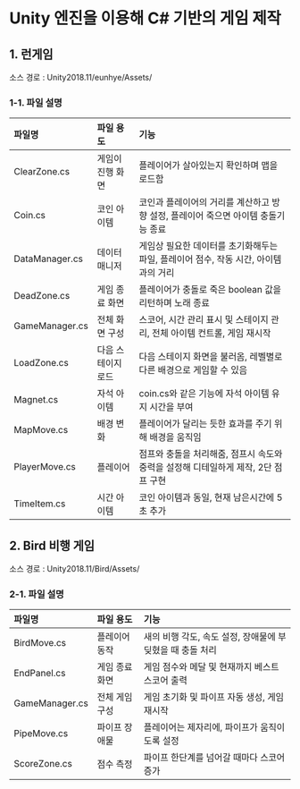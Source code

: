 # Unity 엔진을 이용해 C# 기반의 게임 제작 
## 1. 런게임
소스 경로 : Unity2018.11/eunhye/Assets/

### 1-1. 파일 설명
| 파일명 | 파일 용도 | 기능 |
|:--   |:--      |:--    |
| ClearZone.cs | 게임이 진행 화면 | 플레이어가 살아있는지 확인하며 맵을 로드함 |
| Coin.cs | 코인 아이템 | 코인과 플레이어의 거리를 계산하고 방향 설정, 플레이어 죽으면 아이템 충돌기능 종료 |
| DataManager.cs | 데이터 매니저 | 게임상 필요한 데이터를 초기화해두는 파일, 플레이어 점수, 작동 시간, 아이템과의 거리 |
| DeadZone.cs | 게임 종료 화면  | 플레이어가 충돌로 죽은 boolean 값을 리턴하며 노래 종료 |
| GameManager.cs | 전체 화면 구성 | 스코어, 시간 관리 표시 및 스테이지 관리, 전체 아이템 컨트롤, 게임 재시작 |
| LoadZone.cs | 다음 스테이지 로드 | 다음 스테이지 화면을 불러옴, 레벨별로 다른 배경으로 게임할 수 있음 |
| Magnet.cs | 자석 아이템 | coin.cs와 같은 기능에 자석 아이템 유지 시간을 부여 |
| MapMove.cs | 배경 변화 | 플레이어가 달리는 듯한 효과를 주기 위해 배경을 움직임 |
| PlayerMove.cs | 플레이어 | 점프와 충돌을 처리해줌, 점프시 속도와 중력을 설정해 디테일하게 제작, 2단 점프 구현 |
| TimeItem.cs | 시간 아이템 | 코인 아이템과 동일, 현재 남은시간에 5초 추가 |


## 2. Bird 비행 게임
소스 경로 : Unity2018.11/Bird/Assets/

### 2-1. 파일 설명
| 파일명 | 파일 용도 | 기능 |
|:--   |:--      |:--    |
| BirdMove.cs | 플레이어 동작 | 새의 비행 각도, 속도 설정, 장애물에 부딪혔을 때 충돌 처리 |
| EndPanel.cs | 게임 종료 화면 | 게임 점수와 메달 및 현재까지 베스트 스코어 출력 |
| GameManager.cs | 전체 게임 구성 | 게임 초기화 및 파이프 자동 생성, 게임 재시작 |
| PipeMove.cs | 파이프 장애물 | 플레이어는 제자리에, 파이프가 움직이도록 설정 |
| ScoreZone.cs | 점수 측정 | 파이프 한단계를 넘어갈 때마다 스코어 증가 |
